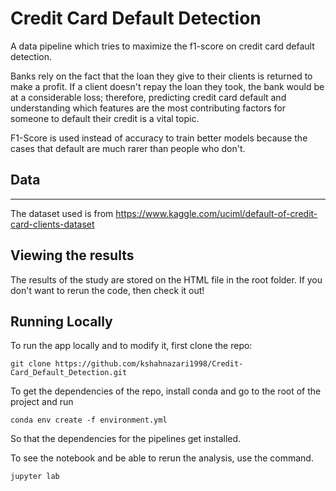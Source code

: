 # Credit Card Default Detection
A data pipeline which tries to maximize the f1-score on credit card default detection.

Banks rely on the fact that the loan they give to their clients is returned to make a profit. If a client doesn't repay the loan they took, the bank would be at a considerable loss; therefore, predicting credit card default and understanding which features are the most contributing factors for someone to default their credit is a vital topic.

F1-Score is used instead of accuracy to train better models because the cases that default are much rarer than people who don't.



## Data 
---
The dataset used is from https://www.kaggle.com/uciml/default-of-credit-card-clients-dataset

## Viewing the results

The results of the study are stored on the HTML file in the root folder. If you don't want to rerun the code, then check it out!

## Running Locally

To run the app locally and to modify it, first clone the repo:

```
git clone https://github.com/kshahnazari1998/Credit-Card_Default_Detection.git
```

To get the dependencies of the repo, install conda and go to the root of the project and run

```
conda env create -f environment.yml
```
So that the dependencies for the pipelines get installed.

To see the notebook and be able to rerun the analysis, use the command.
 
 ```
 jupyter lab
 ```
